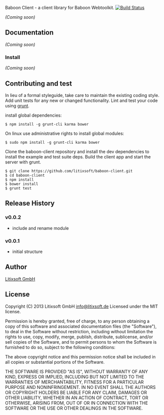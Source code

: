 Baboon Client - a client library for Baboon Webtoolkit. [![Build Status](https://travis-ci.org/litixsoft/baboon-client.png?branch=master)](https://travis-ci.org/litixsoft/baboon-client)

_(Coming soon)_

## Documentation
_(Coming soon)_

### Install
_(Coming soon)_

## Contributing and test
In lieu of a formal styleguide, take care to maintain the existing coding style. Add unit tests for any new or changed functionality. Lint and test your code using [grunt](http://gruntjs.com/).

install global dependencies:

    $ npm install -g grunt-cli karma bower

On linux use administrative rights to install global modules:

    $ sudo npm install -g grunt-cli karma bower


Clone the baboon-client repository and install the dev dependencies to install the example and test suite deps.
Build the client app and start the server with grunt.

    $ git clone https://github.com/litixsoft/baboon-client.git
    $ cd baboon-client
    $ npm install
    $ bower install
    $ grunt test

## Release History
### v0.0.2
* include and rename module
### v0.0.1
* initial structure

## Author
[Litixsoft GmbH](http://www.litixsoft.de)

## License

Copyright (C) 2013 Litixsoft GmbH info@litixsoft.de Licensed under the MIT license.

Permission is hereby granted, free of charge, to any person obtaining a copy of this software and associated documentation files (the "Software"), to deal in the Software without restriction, including without limitation the rights to use, copy, modify, merge, publish, distribute, sublicense, and/or sell copies of the Software, and to permit persons to whom the Software is furnished to do so, subject to the following conditions:

The above copyright notice and this permission notice shall be included in all copies or substantial portions of the Software.

THE SOFTWARE IS PROVIDED "AS IS", WITHOUT WARRANTY OF ANY KIND, EXPRESS OR IMPLIED, INCLUDING BUT NOT LIMITED TO THE WARRANTIES OF MERCHANTABILITY, FITNESS FOR A PARTICULAR PURPOSE AND NONINFRINGEMENT. IN NO EVENT SHALL THE AUTHORS OR COPYRIGHT HOLDERS BE LIABLE FOR ANY CLAIM, DAMAGES OR OTHER LIABILITY, WHETHER IN AN ACTION OF CONTRACT, TORT OR OTHERWISE, ARISING FROM, OUT OF OR IN CONNECTION WITH THE SOFTWARE OR THE USE OR OTHER DEALINGS IN THE SOFTWARE.
